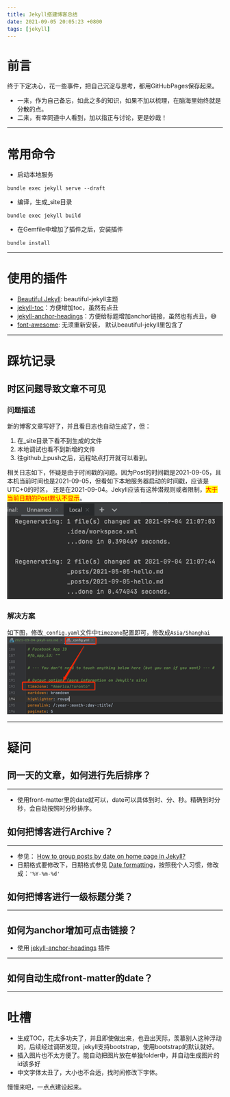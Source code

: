 ```yaml
---
title: Jekyll搭建博客总结
date: 2021-09-05 20:05:23 +0800
tags: [jekyll]
---
```

# 前言
终于下定决心，花一些事件，把自己沉淀与思考，都用GitHubPages保存起来。
* 一来，作为自己备忘，如此之多的知识，如果不加以梳理，在脑海里始终就是分散的点。
* 二来，有幸同道中人看到，加以指正与讨论，更是妙哉！

---

# 常用命令
- 启动本地服务
```shell
bundle exec jekyll serve --draft
```

- 编译，生成_site目录
```shell
bundle exec jekyll build
```

- 在Gemfile中增加了插件之后，安装插件
```shell
bundle install
```

---

# 使用的插件
- [Beautiful Jekyll](https://beautifuljekyll.com/): beautiful-jekyll主题
- [jekyll-toc](https://github.com/allejo/jekyll-toc)：方便增加toc，虽然有点丑
- [jekyll-anchor-headings](https://github.com/allejo/jekyll-anchor-headings)：方便给标题增加anchor链接，虽然也有点丑，😅
- [font-awesome](http://www.fontawesome.com.cn/icons/list/): 无须重新安装， 默认beautiful-jekyll里包含了

---

# 踩坑记录
## 时区问题导致文章不可见
### 问题描述
新的博客文章写好了，并且看日志也自动生成了，但：
1. 在_site目录下看不到生成的文件
2. 本地调试也看不到新增的文件
3. 往github上push之后，远程站点打开就可以看到。

相关日志如下，怀疑是由于时间戳的问题。因为Post的时间戳是2021-09-05，且本机当前时间也是2021-09-05，但看如下本地服务器启动的时间戳，应该是UTC+0的时区，
还是在2021-09-04。Jekyll应该有这种潜规则或者限制，<mark><font color=red>大于当前日期的Post默认不显示</font></mark>。
![site-generate-error.png](../assets/img/site-generate-error.png)
### 解决方案
如下图，修改`_config.yaml`文件中`timezone`配置即可，修改成`Asia/Shanghai`
![2021-09-05-jekyll-site-timezone-config-yaml.png](../assets/img/2021-09-05-jekyll-site-timezone-config-yaml.png)

---

# 疑问
## 同一天的文章，如何进行先后排序？
---
- 使用front-matter里的date就可以，date可以具体到时、分、秒。精确到时分秒，会自动按照时分秒排序。


## 如何把博客进行Archive？
***
- 参见： [How to group posts by date on home page in Jekyll?](https://stackoverflow.com/questions/18669143/how-to-group-posts-by-date-on-home-page-in-jekyll)
- 日期格式要修改下，日期格式参见 [Date formatting](https://learn.cloudcannon.com/jekyll/date-formatting/)，按照我个人习惯，修改成：`'%Y-%m-%d'`

## 如何把博客进行一级标题分类？
---


## 如何为anchor增加可点击链接？
- 使用 [jekyll-anchor-headings](https://github.com/allejo/jekyll-anchor-headings) 插件

---

## 如何自动生成front-matter的date？
---

# 吐槽
* 生成TOC，花太多功夫了，并且即使做出来，也丑出天际，羡慕别人这种浮动的，后续经过调研发现，jekyll支持bootstrap，使用bootstrap的默认就好。
* 插入图片也不太方便了。能自动把图片放在单独folder中，并自动生成图片的id该多好
* 中文字体太丑了，大小也不合适，找时间修改下字体。

慢慢来吧，一点点建设起来。